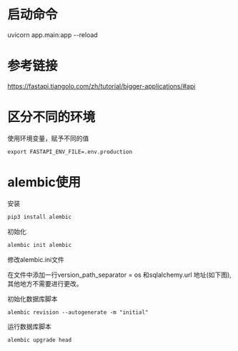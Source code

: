 # 启动命令
uvicorn app.main:app --reload

# 参考链接
https://fastapi.tiangolo.com/zh/tutorial/bigger-applications/#api

# 区分不同的环境
使用环境变量，赋予不同的值
```shell
export FASTAPI_ENV_FILE=.env.production
```

# alembic使用

安装
```bash
pip3 install alembic
```

初始化
```bash
alembic init alembic
```
修改alembic.ini文件

在文件中添加一行version_path_separator = os 和sqlalchemy.url 地址(如下图),其他地方不需要进行更改。

初始化数据库脚本
```shell
alembic revision --autogenerate -m "initial"
```

运行数据库脚本
```shell
alembic upgrade head
```